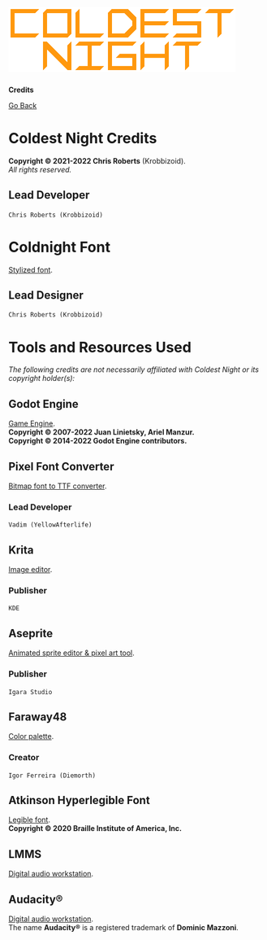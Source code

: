 # ![Coldest Night](header.png)
__Credits__

[Go Back](./README.md)

# Coldest Night Credits
__Copyright &copy; 2021-2022 Chris Roberts__ (Krobbizoid).  
_All rights reserved._

## Lead Developer
```
Chris Roberts (Krobbizoid)
```

# Coldnight Font
[Stylized font](https://github.com/krobbi/coldest-night/blob/main/font/index.md).

## Lead Designer
```
Chris Roberts (Krobbizoid)
```

# Tools and Resources Used
_The following credits are not necessarily affiliated with Coldest Night or its
copyright holder(s):_

## Godot Engine
[Game Engine](https://godotengine.org).  
__Copyright &copy; 2007-2022 Juan Linietsky, Ariel Manzur.__  
__Copyright &copy; 2014-2022 Godot Engine contributors.__

## Pixel Font Converter
[Bitmap font to TTF converter](https://yal.cc/r/20/pixelfont).

### Lead Developer
```
Vadim (YellowAfterlife)
```

## Krita
[Image editor](https://krita.org).

### Publisher
```
KDE
```

## Aseprite
[Animated sprite editor & pixel art tool](https://www.aseprite.org).

### Publisher
```
Igara Studio
```

## Faraway48
[Color palette](https://lospec.com/palette-list/faraway48).

### Creator
```
Igor Ferreira (Diemorth)
```

## Atkinson Hyperlegible Font
[Legible font](https://www.brailleinstitute.org/freefont).  
__Copyright &copy; 2020 Braille Institute of America, Inc.__

## LMMS
[Digital audio workstation](https://lmms.io).

## Audacity&reg;
[Digital audio workstation](https://www.audacityteam.org).  
The name __Audacity&reg;__ is a registered trademark of __Dominic Mazzoni__.
